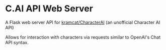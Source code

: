 # C.AI API Web Server
A Flask web server API for [kramcat/CharacterAI](https://github.com/kramcat/CharacterAI) (an unofficial Character AI API)

Allows for interaction with characters via requests similar to OpenAI's Chat API syntax.